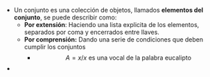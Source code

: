 - Un conjunto es una colección de objetos, llamados **elementos del conjunto**, se puede describir como:
	- **Por extensión**: Haciendo una lista explicita de los elementos, separados por coma y encerrados entre llaves.
	- **Por comprensión:** Dando una serie de condiciones que deben cumplir los conjuntos
		- $$A={x/x \text{ es una vocal de la palabra eucalipto}}$$
-